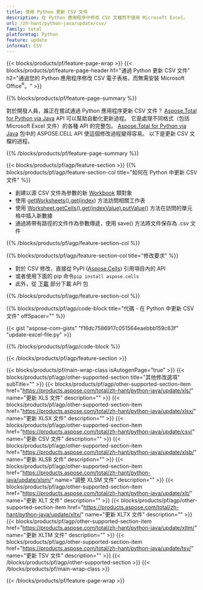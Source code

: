 ```yaml
---
title: 使用 Python 更新 CSV 文件
description: 在 Python 應用程序中修改 CSV 文檔而不使用 Microsoft Excel。 
url: /zh-hant/python-java/update/csv/
family: total
platformtag: Python
feature: update
informat: CSV
---
```

{{< blocks/products/pf/feature-page-wrap >}}
{{< blocks/products/pf/feature-page-header h1="通過 Python 更新 CSV 文件" h2="通過您的 Python 應用程序修改 CSV 電子表格，而無需安裝 Microsoft Office<sup>&reg;</sup>。" >}}

{{% blocks/products/pf/feature-page-summary %}}

對於開發人員，誰正在嘗試通過 Python 應用程序更新 CSV 文件？ [Aspose.Total for Python via Java](https://products.aspose.com/total/python-java/) API 可以幫助自動化更新過程。 它是處理不同格式（包括 Microsoft Excel 文件）的各種 API 的完整包。 [Aspose.Total for Python via Java](https://products.aspose.com/total/python-java/) 包中的 ASPOSE.CELL API 使這個修改過程變得容易。 以下是更新 CSV 文檔的過程。

{{% /blocks/products/pf/feature-page-summary %}}

{{< blocks/products/pf/agp/feature-section >}}
{{% blocks/products/pf/agp/feature-section-col title="如何在 Python 中更新 CSV 文件" %}}

- 創建以源 CSV 文件為參數的新 [Workbook](https://reference.aspose.com/cells/python-java/asposecells.api/Workbook) 類對象
- 使用 [getWorksheets().get(index)](https://reference.aspose.com/cells/python/asposecells.api/workbook#Worksheets) 方法訪問相關工作表
- 使用 [Worksheet.getCells().get(indexValue).putValue()](https://reference.aspose.com/cells/python/asposecells.api/worksheet#Cells) 方法在訪問的單元格中插入新數據
- 通過將帶有路徑的文件作為參數傳遞，使用 save() 方法將文件保存為 .csv 文件

{{% /blocks/products/pf/agp/feature-section-col %}}

{{% blocks/products/pf/agp/feature-section-col title="修改要求" %}}

- 對於 CSV 修改，直接從 PyPI ([Aspose.Cells](https://pypi.org/project/aspose-cells/)) 引用項目內的 API
- 或者使用下面的 pip 命令```pip install aspose.cells``` 
- 此外，從 [下載](https://downloads.aspose.com/cells/python-java) 部分下載 API 包

{{% /blocks/products/pf/agp/feature-section-col %}}

{{% blocks/products/pf/agp/code-block title="代碼 - 在 Python 中更新 CSV 文件" offSpacer="" %}}

{{< gist "aspose-com-gists" "f16dc7586917c051564eaebbb159c63f" "update-excel-file.py" >}}

{{% /blocks/products/pf/agp/code-block %}}

{{< /blocks/products/pf/agp/feature-section >}}

{{< blocks/products/pf/main-wrap-class isAutogenPage="true" >}}
{{< blocks/products/pf/agp/other-supported-section title="其他修改選項" subTitle="" >}}
{{< blocks/products/pf/agp/other-supported-section-item href="https://products.aspose.com/total/zh-hant/python-java/update/xls/" name="更新 XLS 文件" description="" >}}
{{< blocks/products/pf/agp/other-supported-section-item href="https://products.aspose.com/total/zh-hant/python-java/update/xlsx/" name="更新 XLSX 文件" description="" >}}
{{< blocks/products/pf/agp/other-supported-section-item href="https://products.aspose.com/total/zh-hant/python-java/update/csv/" name="更新 CSV 文件" description="" >}}
{{< blocks/products/pf/agp/other-supported-section-item href="https://products.aspose.com/total/zh-hant/python-java/update/xlsb/" name="更新 XLSB 文件" description="" >}}
{{< blocks/products/pf/agp/other-supported-section-item href="https://products.aspose.com/total/zh-hant/python-java/update/xlsm/" name="調整 XLSM 文件" description="" >}}
{{< blocks/products/pf/agp/other-supported-section-item href="https://products.aspose.com/total/zh-hant/python-java/update/xlt/" name="更新 XLT 文件" description="" >}}
{{< blocks/products/pf/agp/other-supported-section-item href="https://products.aspose.com/total/zh-hant/python-java/update/xltx/" name="更新 XLTX 文件" description="" >}}
{{< blocks/products/pf/agp/other-supported-section-item href="https://products.aspose.com/total/zh-hant/python-java/update/xltm/" name="更新 XLTM 文件" description="" >}}
{{< blocks/products/pf/agp/other-supported-section-item href="https://products.aspose.com/total/zh-hant/python-java/update/tsv/" name="更新 TSV 文件" description="" >}}
{{< /blocks/products/pf/agp/other-supported-section >}}
{{< /blocks/products/pf/main-wrap-class >}}

{{< /blocks/products/pf/feature-page-wrap >}}